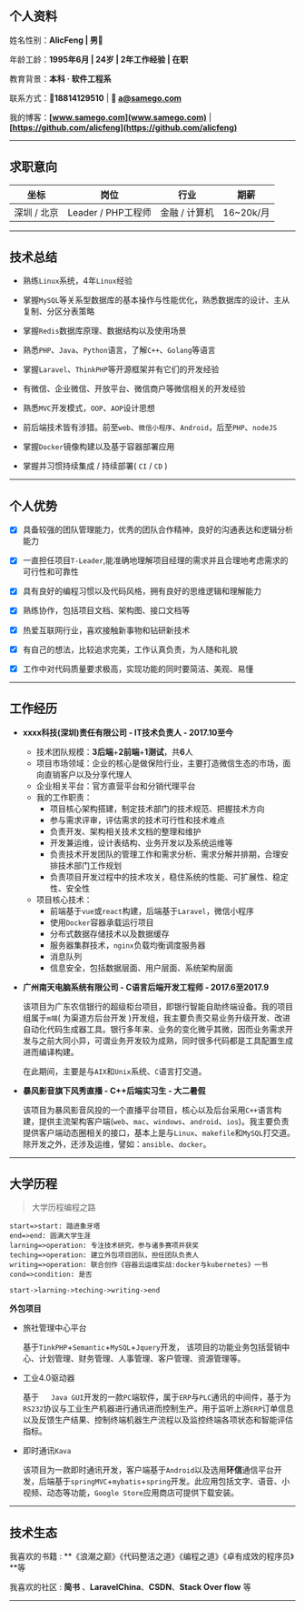 ## 个人资料

​姓名性别：**AlicFeng | 男:man:**

年龄工龄：**1995年6月 | 24岁 | 2年工作经验 | 在职**

教育背景：**本科 · 软件工程系**

联系方式：**:iphone:18814129510** | **:email: a@samego.com**

我的博客：**[www.samego.com](www.samego.com)** | **[https://github.com/alicfeng](https://github.com/alicfeng)**



___



## 求职意向

|     坐标      |         岗位         |      行业       |   期薪    |
| :-----------: | :------------------: | :-------------: | :-------: |
| 深圳  /  北京 | Leader  /  PHP工程师 | 金融  /  计算机 | 16~20k/月 |

___



## 技术总结

- 熟练`Linux`系统，4年`Linux`经验

- 掌握`MySQL`等关系型数据库的基本操作与性能优化，熟悉数据库的设计、主从复制、分区分表策略

- 掌握`Redis`数据库原理、数据结构以及使用场景

- 熟悉`PHP`、`Java`、`Python`语言，了解`C++`、`Golang`等语言

- 掌握`Laravel`、`ThinkPHP`等开源框架并有它们的开发经验

- 有微信、企业微信、开放平台、微信商户等微信相关的开发经验

- 熟悉`MVC`开发模式，`OOP`、`AOP`设计思想

- 前后端技术皆有涉猎。前至`web`、`微信小程序`、`Android`，后至`PHP`、`nodeJS`

- 掌握`Docker`镜像构建以及基于容器部署应用

- 掌握并习惯持续集成 / 持续部署( `CI` / `CD` )

  

___



## 个人优势

- [x] 具备较强的团队管理能力，优秀的团队合作精神，良好的沟通表达和逻辑分析能力
- [x] 一直担任项目`T-Leader`,能准确地理解项目经理的需求并且合理地考虑需求的可行性和可靠性
- [x] 具有良好的编程习惯以及代码风格，拥有良好的思维逻辑和理解能力
- [x] 熟练协作，包括项目文档、架构图、接口文档等
- [x] 热爱互联网行业，喜欢接触新事物和钻研新技术
- [x] 有自己的想法，比较追求完美，工作认真负责，为人随和礼貌
- [x] 工作中对代码质量要求极高，实现功能的同时要简洁、美观、易懂



___



## 工作经历

- **xxxx科技(深圳)责任有限公司 - IT技术负责人 - 2017.10至今**

  - 技术团队规模：**3后端**+**2前端**+**1测试**，共**6**人
  - 项目市场领域：企业的核心是做保险行业，主要打造微信生态的市场，面向直销客户以及分享代理人
  - 企业相关平台：官方直营平台和分销代理平台
  - 我的工作职责：
    - 项目核心架构搭建，制定技术部门的技术规范、把握技术方向
    - 参与需求评审，评估需求的技术可行性和技术难点
    - 负责开发、架构相关技术文档的整理和维护
    - 开发兼运维，设计表结构、业务开发以及系统运维等
    - 负责技术开发团队的管理工作和需求分析、需求分解并排期，合理安排技术部门工作规划
    - 负责项目开发过程中的技术攻关，稳住系统的性能、可扩展性、稳定性、安全性
  - 项目核心技术：
    - 前端基于`vue`或`react`构建，后端基于`Laravel`，微信小程序
    - 使用`Docker`容器承载运行项目
    - 分布式数据存储技术以及数据缓存
    - 服务器集群技术，`nginx`负载均衡调度服务器
    - 消息队列
    - 信息安全，包括数据层面、用户层面、系统架构层面

  

- **广州南天电脑系统有限公司 - C语言后端开发工程师 - 2017.6至2017.9**

  该项目为广东农信银行的超级柜台项目，即银行智能自助终端设备。我的项目组属于`m端`( 为渠道方后台开发 )开发组，我主要负责交易业务升级开发、改进自动化代码生成器工具。银行多年来、业务的变化微乎其微，因而业务需求开发与之前大同小异，可谓业务开发较为成熟，同时很多代码都是工具配置生成进而编译构建。

  在此期间，主要是与`AIX`和`Unix`系统、`C`语言打交道。

  

- **暴风影音旗下风秀直播 - C++后端实习生 - 大二暑假**

  该项目为暴风影音风投的一个直播平台项目，核心以及后台采用`C++`语言构建，提供主流架构客户端(`web`、`mac`、`windows`、`android`、`ios`)。我主要负责提供客户端动态圈相关的接口，基本上是与`Linux`、`makefile`和`MySQL`打交道。除开发之外，还涉及运维，譬如：`ansible`、`docker`。

  

___



## 大学历程

> 大学历程编程之路



```flow
start=>start: 踏进象牙塔
end=>end: 圆满大学生涯
larning=>operation: 专注技术研究，参与诸多赛项并获奖
teching=>operation: 建立外包项目团队，担任团队负责人
writing=>operation: 联合创作《容器云运维实战:docker与kubernetes》一书
cond=>condition: 是否

start->larning->teching->writing->end
```

**外包项目**

- 旅社管理中心平台

  基于`TinkPHP`+`Semantic`+`MySQL`+`Jquery`开发， 该项目的功能业务包括营销中心、计划管理、财务管理、人事管理、客户管理、资源管理等。

- 工业4.0驱动器

  基于`	Java GUI`开发的一款`PC`端软件，属于`ERP`与`PLC`通讯的中间件，基于为`RS232`协议与工业生产机器进行通讯进而控制生产。用于监听上游`ERP`订单信息以及反馈生产结果、控制终端机器生产流程以及监控终端各项状态和智能评估指标。

- 即时通讯`Kava`

  该项目为一款即时通讯开发，客户端基于`Android`以及选用**环信**通信平台开发，后端基于`springMVC`+`mybatis`+`spring`开发。此应用包括文字、语音、小视频、动态等功能，`Google Store`应用商店可提供下载安装。

  

------



## 技术生态

我喜欢的书籍 : **《浪潮之巅》《代码整洁之道》《编程之道》《卓有成效的程序员》**等

我喜欢的社区 : **简书** 、**LaravelChina**、**CSDN**、**Stack Over flow** 等

___



[^AlicFeng]: 价值源于技术，贡献源于分享